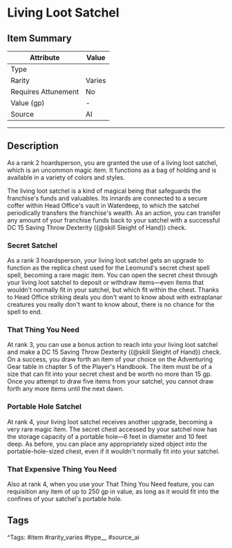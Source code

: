 # Living Loot Satchel

## Item Summary

| Attribute            | Value                        |
|----------------------|------------------------------|
| Type                 |   |
| Rarity               | Varies             |
| Requires Attunement  | No                |
| Value (gp)           | -    |
| Source               | AI |

---

## Description

As a rank 2 hoardsperson, you are granted the use of a living loot satchel, which is an uncommon magic item. It functions as a bag of holding and is available in a variety of colors and styles.

The living loot satchel is a kind of magical being that safeguards the franchise's funds and valuables. Its innards are connected to a secure coffer within Head Office's vault in Waterdeep, to which the satchel periodically transfers the franchise's wealth. As an action, you can transfer any amount of your franchise funds back to your satchel with a successful DC 15 Saving Throw Dexterity ({@skill Sleight of Hand}) check.

### Secret Satchel

As a rank 3 hoardsperson, your living loot satchel gets an upgrade to function as the replica chest used for the Leomund's secret chest spell spell, becoming a rare magic item. You can open the secret chest through your living loot satchel to deposit or withdraw items—even items that wouldn't normally fit in your satchel, but which fit within the chest. Thanks to Head Office striking deals you don't want to know about with extraplanar creatures you really don't want to know about, there is no chance for the spell to end.

### That Thing You Need

At rank 3, you can use a bonus action to reach into your living loot satchel and make a DC 15 Saving Throw Dexterity ({@skill Sleight of Hand}) check. On a success, you draw forth an item of your choice on the Adventuring Gear table in chapter 5 of the Player's Handbook. The item must be of a size that can fit into your secret chest and be worth no more than 15 gp. Once you attempt to draw five items from your satchel, you cannot draw forth any more items until the next dawn.

### Portable Hole Satchel

At rank 4, your living loot satchel receives another upgrade, becoming a very rare magic item. The secret chest accessed by your satchel now has the storage capacity of a portable hole—6 feet in diameter and 10 feet deep. As before, you can place any appropriately sized object into the portable-hole-sized chest, even if it wouldn't normally fit into your satchel.

### That Expensive Thing You Need

Also at rank 4, when you use your That Thing You Need feature, you can requisition any item of up to 250 gp in value, as long as it would fit into the confines of your satchel's portable hole.

## Tags

^Tags: #item #rarity_varies #type__ #source_ai